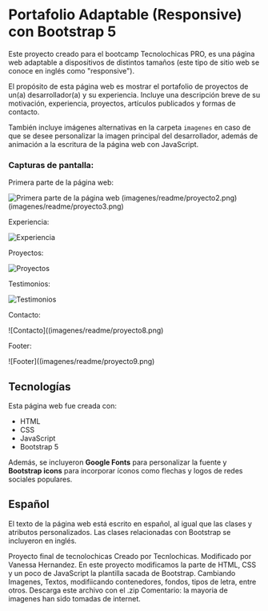 # Portafolio Adaptable (Responsive) con Bootstrap 5

Este proyecto creado para el bootcamp Tecnolochicas PRO, es una página web adaptable a dispositivos de distintos tamaños (este tipo de sitio web se conoce en inglés como "responsive"). 

El propósito de esta página web es mostrar el portafolio de proyectos de un(a) desarrollador(a) y su experiencia. Incluye una descripción breve de su motivación, experiencia, proyectos, artículos publicados y formas de contacto. 

También incluye imágenes alternativas en la carpeta `imagenes` en caso de que se desee personalizar la imagen principal del desarrollador, además de animación a la escritura de la página web con JavaScript.

### Capturas de pantalla:

Primera parte de la página web:

![Primera parte de la página web](imagenes/readme/proyecto1.png)
(imagenes/readme/proyecto2.png)
(imagenes/readme/proyecto3.png)

Experiencia:

![Experiencia](imagenes/readme/proyecto5.png)

Proyectos:

![Proyectos](imagenes/readme/proyecto6.png)

Testimonios:

![Testimonios](imagenes/readme/proyecto7.png)

Contacto:

![Contacto]((imagenes/readme/proyecto8.png)

Footer:

![Footer]((imagenes/readme/proyecto9.png)
## Tecnologías

Esta página web fue creada con:

* HTML
* CSS
* JavaScript 
* Bootstrap 5

Además, se incluyeron **Google Fonts** para personalizar la fuente y **Bootstrap icons** para incorporar íconos como flechas y logos de redes sociales populares. 

## Español

El texto de la página web está escrito en español, al igual que las clases y atributos personalizados. Las clases relacionadas con Bootstrap se incluyeron en inglés.




Proyecto final de tecnolochicas 
Creado por Tecnlochicas.
Modificado por Vanessa Hernandez.
En este proyecto modificamos la parte de HTML, CSS y un poco de JavaScript la plantilla sacada de Bootstrap.
Cambiando Imagenes, Textos, modifiicando contenedores, fondos, tipos de letra, entre otros.
Descarga este archivo con el .zip
Comentario: la mayoria de imagenes han sido tomadas de internet.